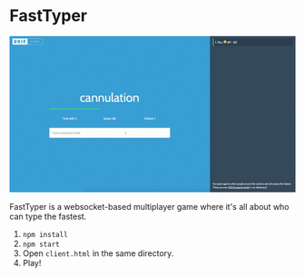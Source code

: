 # FastTyper
![](hero.gif)

FastTyper is a websocket-based multiplayer game where it's all about who can type the fastest.

1. `npm install`
2. `npm start`
3. Open `client.html` in the same directory.
4. Play!
